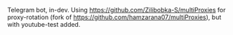 Telegram bot, in-dev.
Using https://github.com/Zilibobka-S/multiProxies for proxy-rotation (fork of https://github.com/hamzarana07/multiProxies), but with youtube-test added.
